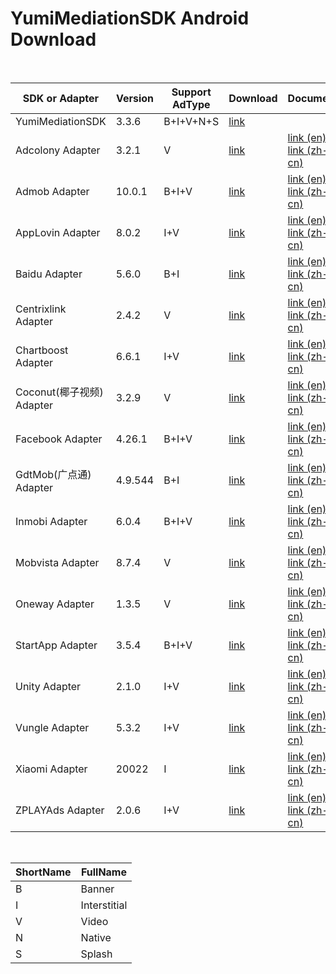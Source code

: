 # YumiMediationSDK Android Download

</br>

| SDK or Adapter            | Version | Support AdType | Download                                                     | Document                                                     | Note |
| ------------------------- | ------- | -------------- | ------------------------------------------------------------ | ------------------------------------------------------------ | ---- |
| YumiMediationSDK          | 3.3.6   | B+I+V+N+S      | [link](http://adsdk.yumimobi.com/Android/Android_Mediation/3.3.6/YumiMobi_SDK_Android_V3.3.6.zip) |                                                              |      |
| Adcolony Adapter          | 3.2.1   | V              | [link](http://adsdk.yumimobi.com/Android/Android_Adapters/3.3.6/yumi_adapter_adcolony_v3.3.6.zip) | [link (en)](https://github.com/yumimobi/YumiMediationSDKDemo-Android/blob/master/docs/YumiMediationSDK%20-%20Mediation%20List(en)%20.md#adcolony)</br>[link (zh-cn)](https://github.com/yumimobi/YumiMediationSDKDemo-Android/blob/master/docs/YumiMediationSDK%20-%20Mediation%20List(zh-cn)%20.md#adcolony) |      |
| Admob Adapter             | 10.0.1  | B+I+V          | [link](http://adsdk.yumimobi.com/Android/Android_Adapters/3.3.6/yumi_adapter_admob_v3.3.6.jar) | [link (en)](https://github.com/yumimobi/YumiMediationSDKDemo-Android/blob/master/docs/YumiMediationSDK%20-%20Mediation%20List(en)%20.md#applovin)</br>[link (zh-cn)](https://github.com/yumimobi/YumiMediationSDKDemo-Android/blob/master/docs/YumiMediationSDK%20-%20Mediation%20List(zh-cn)%20.md#admob) |      |
| AppLovin Adapter          | 8.0.2   | I+V            | [link](http://adsdk.yumimobi.com/Android/Android_Adapters/3.3.6/yumi_adapter_applovin_v3.3.6.jar) | [link (en)](https://github.com/yumimobi/YumiMediationSDKDemo-Android/blob/master/docs/YumiMediationSDK%20-%20Mediation%20List(en)%20.md#applovin)</br>[link (zh-cn)](https://github.com/yumimobi/YumiMediationSDKDemo-Android/blob/master/docs/YumiMediationSDK%20-%20Mediation%20List(zh-cn)%20.md#applovin) |      |
| Baidu Adapter             | 5.6.0   | B+I            | [link](http://adsdk.yumimobi.com/Android/Android_Adapters/3.3.6/yumi_adapter_baidu_v3.3.6.jar) | [link (en)](https://github.com/yumimobi/YumiMediationSDKDemo-Android/blob/master/docs/YumiMediationSDK%20-%20Mediation%20List(en)%20.md#baidu百度)</br>[link (zh-cn)](https://github.com/yumimobi/YumiMediationSDKDemo-Android/blob/master/docs/YumiMediationSDK%20-%20Mediation%20List(zh-cn)%20.md#baidu百度) |      |
| Centrixlink Adapter       | 2.4.2   | V              | [link](http://adsdk.yumimobi.com/Android/Android_Adapters/3.3.6/yumi_adapter_centrixlink_v3.3.6.jar) | [link (en)](https://github.com/yumimobi/YumiMediationSDKDemo-Android/blob/master/docs/YumiMediationSDK%20-%20Mediation%20List(en)%20.md#centrixlink)</br>[link (zh-cn)](https://github.com/yumimobi/YumiMediationSDKDemo-Android/blob/master/docs/YumiMediationSDK%20-%20Mediation%20List(zh-cn)%20.md#centrixlink) |      |
| Chartboost Adapter        | 6.6.1   | I+V            | [link](http://adsdk.yumimobi.com/Android/Android_Adapters/3.3.6/yumi_adapter_chartboost_v3.3.6.jar) | [link (en)](https://github.com/yumimobi/YumiMediationSDKDemo-Android/blob/master/docs/YumiMediationSDK%20-%20Mediation%20List(en)%20.md#chartboost)<br>[link (zh-cn)](https://github.com/yumimobi/YumiMediationSDKDemo-Android/blob/master/docs/YumiMediationSDK%20-%20Mediation%20List(zh-cn)%20.md#chartboost) |      |
| Coconut(椰子视频) Adapter | 3.2.9   | V              | [link](http://adsdk.yumimobi.com/Android/Android_Adapters/3.3.6/yumi_adapter_coconut_v3.3.6.zip) | [link (en)](https://github.com/yumimobi/YumiMediationSDKDemo-Android/blob/master/docs/YumiMediationSDK%20-%20Mediation%20List(en)%20.md#coconut椰子视频)</br>[link (zh-cn)](https://github.com/yumimobi/YumiMediationSDKDemo-Android/blob/master/docs/YumiMediationSDK%20-%20Mediation%20List(zh-cn)%20.md#coconut椰子视频) |      |
| Facebook Adapter          | 4.26.1  | B+I+V          | [link](http://adsdk.yumimobi.com/Android/Android_Adapters/3.3.6/yumi_adapter_facebook_v3.3.6.jar) | [link (en)](https://github.com/yumimobi/YumiMediationSDKDemo-Android/blob/master/docs/YumiMediationSDK%20-%20Mediation%20List(en)%20.md#facebook)</br>[link (zh-cn)](https://github.com/yumimobi/YumiMediationSDKDemo-Android/blob/master/docs/YumiMediationSDK%20-%20Mediation%20List(zh-cn)%20.md#facebook) |      |
| GdtMob(广点通) Adapter    | 4.9.544 | B+I            | [link](http://adsdk.yumimobi.com/Android/Android_Adapters/3.3.6/yumi_adapter_gdt_v3.3.6.jar) | [link (en)](https://github.com/yumimobi/YumiMediationSDKDemo-Android/blob/master/docs/YumiMediationSDK%20-%20Mediation%20List(en)%20.md#gdtmob广点通)</br>[link (zh-cn)](https://github.com/yumimobi/YumiMediationSDKDemo-Android/blob/master/docs/YumiMediationSDK%20-%20Mediation%20List(zh-cn)%20.md#gdtmob广点通) |      |
| Inmobi Adapter            | 6.0.4   | B+I+V          | [link](http://adsdk.yumimobi.com/Android/Android_Adapters/3.3.6/yumi_adapter_inmobi_v3.3.6.jar) | [link (en)](https://github.com/yumimobi/YumiMediationSDKDemo-Android/blob/master/docs/YumiMediationSDK%20-%20Mediation%20List(en)%20.md#inmobi)</br>[link (zh-cn)](https://github.com/yumimobi/YumiMediationSDKDemo-Android/blob/master/docs/YumiMediationSDK%20-%20Mediation%20List(zh-cn)%20.md#inmobi) |      |
| Mobvista Adapter          | 8.7.4   | V              | [link](http://adsdk.yumimobi.com/Android/Android_Adapters/3.3.6/yumi_adapter_mobvista_v3.3.6.zip) | [link (en)](https://github.com/yumimobi/YumiMediationSDKDemo-Android/blob/master/docs/YumiMediationSDK%20-%20Mediation%20List(en)%20.md#mobvista)</br>[link (zh-cn)](https://github.com/yumimobi/YumiMediationSDKDemo-Android/blob/master/docs/YumiMediationSDK%20-%20Mediation%20List(zh-cn)%20.md#mobvista) |      |
| Oneway Adapter            | 1.3.5   | V              | [link](http://adsdk.yumimobi.com/Android/Android_Adapters/3.3.6/yumi_adapter_oneway_v3.3.6.jar) | [link (en)](https://github.com/yumimobi/YumiMediationSDKDemo-Android/blob/master/docs/YumiMediationSDK%20-%20Mediation%20List(en)%20.md#oneway)</br>[link (zh-cn)](https://github.com/yumimobi/YumiMediationSDKDemo-Android/blob/master/docs/YumiMediationSDK%20-%20Mediation%20List(zh-cn)%20.md#oneway) |      |
| StartApp Adapter          | 3.5.4   | B+I+V          | [link](http://adsdk.yumimobi.com/Android/Android_Adapters/3.3.6/yumi_adapter_startapp_v3.3.6.jar) | [link (en)](https://github.com/yumimobi/YumiMediationSDKDemo-Android/blob/master/docs/YumiMediationSDK%20-%20Mediation%20List(en)%20.md#startapp)</br>[link (zh-cn)](https://github.com/yumimobi/YumiMediationSDKDemo-Android/blob/master/docs/YumiMediationSDK%20-%20Mediation%20List(zh-cn)%20.md#startapp) |      |
| Unity Adapter             | 2.1.0   | I+V            | [link](http://adsdk.yumimobi.com/Android/Android_Adapters/3.3.6/yumi_adapter_unity_v3.3.6.jar) | [link (en)](https://github.com/yumimobi/YumiMediationSDKDemo-Android/blob/master/docs/YumiMediationSDK%20-%20Mediation%20List(en)%20.md#unity)</br>[link (zh-cn)](https://github.com/yumimobi/YumiMediationSDKDemo-Android/blob/master/docs/YumiMediationSDK%20-%20Mediation%20List(zh-cn)%20.md#unity) |      |
| Vungle Adapter            | 5.3.2   | I+V            | [link](http://adsdk.yumimobi.com/Android/Android_Adapters/3.3.6/yumi_adapter_vungle_v3.3.6.zip) | [link (en)](https://github.com/yumimobi/YumiMediationSDKDemo-Android/blob/master/docs/YumiMediationSDK%20-%20Mediation%20List(en)%20.md#vungle)</br>[link (zh-cn)](https://github.com/yumimobi/YumiMediationSDKDemo-Android/blob/master/docs/YumiMediationSDK%20-%20Mediation%20List(zh-cn)%20.md#vungle) |      |
| Xiaomi Adapter            | 20022   | I              | [link](http://adsdk.yumimobi.com/Android/Android_Adapters/3.3.6/yumi_adapter_xiaomi_v3.3.6.jar) | [link (en)](https://github.com/yumimobi/YumiMediationSDKDemo-Android/blob/master/docs/YumiMediationSDK%20-%20Mediation%20List(en)%20.md#xiaomi)</br>[link (zh-cn)](https://github.com/yumimobi/YumiMediationSDKDemo-Android/blob/master/docs/YumiMediationSDK%20-%20Mediation%20List(zh-cn)%20.md#xiaomi) |      |
| ZPLAYAds Adapter          | 2.0.6   | I+V            | [link](http://adsdk.yumimobi.com/Android/Android_Adapters/3.3.6/yumi_adapter_playableads_v3.3.6.jar) | [link (en)](https://github.com/yumimobi/YumiMediationSDKDemo-Android/blob/master/docs/YumiMediationSDK%20-%20Mediation%20List(en)%20.md#zplayads)</br>[link (zh-cn)](https://github.com/yumimobi/YumiMediationSDKDemo-Android/blob/master/docs/YumiMediationSDK%20-%20Mediation%20List(zh-cn)%20.md#zplayads) |      |

</br>

| ShortName | FullName     |
| --------- | ------------ |
| B         | Banner       |
| I         | Interstitial |
| V         | Video        |
| N         | Native       |
| S         | Splash       |